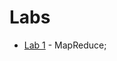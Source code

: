 # Labs

* [Lab 1](lab1) - MapReduce;
<!-- * [Lab 2](lab2) - MrJob + MapReduce;
* [Lab 3](lab3) - Spark Core (PySpark);
* [Lab 4](lab4) - Spark Dataframes (PySpark);
* [Lab 5](lab5) - Spark SQL (PySpark);
* [Lab 6](lab6) - Project Assignment;
* [Lab 10](lab10) - GraphFrames/GraphX Example;

# Project Assignment

The initial draft version of the project assignment can be found [here](https://github.com/smduarte/spbd-2223/blob/main/proj/spbd2122_proj.ipynb).

## Labs Assigment Group Registration

Use [this](https://forms.gle/fWrM87vFaJYRz7zc9) link to register your group.

Groups 2 or 3 members are allowed, single student groups need aproval.

Changes to group composition are allowed by editing the form til the date the assignment is
published.

-->
